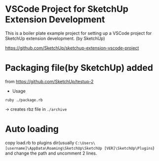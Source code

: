 # VSCode Project for SketchUp Extension Development

This is a boiler plate example project for setting up a VSCode project for SketchUp extension development. (by SketchUp)

https://github.com/SketchUp/sketchup-extension-vscode-project

# Packaging file(by SketchUp) added

from https://github.com/SketchUp/testup-2

- Usage

`ruby ./package.rb`

-> creates rbz file in `./archive`

# Auto loading

copy load.rb to plugins dir(usually `C:\Users\[username]\AppData\Roaming\SketchUp\SketchUp [VER]\SketchUp\Plugins`) and change the path and uncomment 2 lines.
